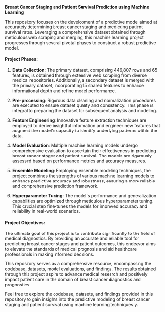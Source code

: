 **Breast Cancer Staging and Patient Survival Prediction using Machine Learning**

This repository focuses on the development of a predictive model aimed at accurately determining breast cancer staging and predicting patient survival rates. Leveraging a comprehensive dataset obtained through meticulous web scraping and merging, this machine learning project progresses through several pivotal phases to construct a robust predictive model.

#### Project Phases:
1. **Data Collection**: The primary dataset, comprising 446,807 rows and 65 features, is obtained through extensive web scraping from diverse medical repositories. Additionally, a secondary dataset is merged with the primary dataset, incorporating 15 shared features to enhance informational depth and refine model performance.

2. **Pre-processing**: Rigorous data cleaning and normalization procedures are executed to ensure dataset quality and consistency. This phase is integral to preparing the dataset for subsequent analysis and modeling.

3. **Feature Engineering**: Innovative feature extraction techniques are employed to derive insightful information and engineer new features that augment the model's capacity to identify underlying patterns within the data.

4. **Model Evaluation**: Multiple machine learning models undergo comprehensive evaluation to ascertain their effectiveness in predicting breast cancer stages and patient survival. The models are rigorously assessed based on performance metrics and accuracy measures.

5. **Ensemble Modeling**: Employing ensemble modeling techniques, the project combines the strengths of various machine learning models to enhance predictive accuracy and robustness, ensuring a more reliable and comprehensive prediction framework.

6. **Hyperparameter Tuning**: The model's performance and generalization capabilities are optimized through meticulous hyperparameter tuning. This crucial step fine-tunes the models for improved accuracy and reliability in real-world scenarios.

#### Project Objectives:
The ultimate goal of this project is to contribute significantly to the field of medical diagnostics. By providing an accurate and reliable tool for predicting breast cancer stages and patient outcomes, this endeavor aims to elevate the standards of medical prognosis and aid healthcare professionals in making informed decisions.

This repository serves as a comprehensive resource, encompassing the codebase, datasets, model evaluations, and findings. The results obtained through this project aspire to advance medical research and positively impact patient care in the domain of breast cancer diagnostics and prognostics.

Feel free to explore the codebase, datasets, and findings provided in this repository to gain insights into the predictive modeling of breast cancer staging and patient survival using machine learning techniques.y.
